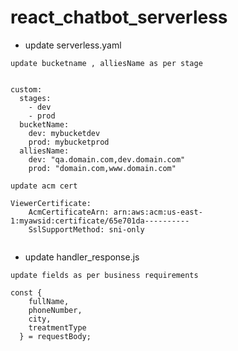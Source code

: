# react_chatbot_serverless

* update serverless.yaml

```
update bucketname , alliesName as per stage 


custom:
  stages:
    - dev
    - prod
  bucketName:
    dev: mybucketdev
    prod: mybucketprod
  alliesName:
    dev: "qa.domain.com,dev.domain.com"
    prod: "domain.com,www.domain.com"
 
update acm cert 

ViewerCertificate:
    AcmCertificateArn: arn:aws:acm:us-east-1:myawsid:certificate/65e701da----------
    SslSupportMethod: sni-only
    
```

* update handler_response.js

```
update fields as per business requirements 

const {
    fullName,
    phoneNumber,
    city,
    treatmentType
  } = requestBody;
  
```
